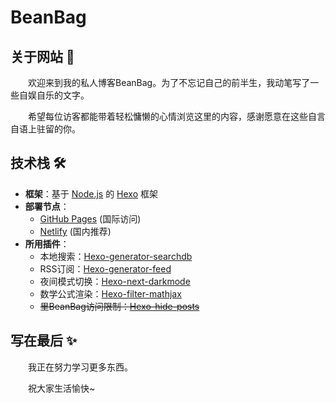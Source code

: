 # BeanBag 

## 关于网站 📝

　　欢迎来到我的私人博客BeanBag。为了不忘记自己的前半生，我动笔写了一些自娱自乐的文字。

　　希望每位访客都能带着轻松慵懒的心情浏览这里的内容，感谢愿意在这些自言自语上驻留的你。

## 技术栈 🛠️

- **框架**：基于 [Node.js](https://nodejs.org/) 的 [Hexo](https://github.com/hexojs/hexo) 框架
- **部署节点**：
  - [GitHub Pages](https://beanhary.github.io/) (国际访问)
  - [Netlify](https://beanbag-harry.netlify.app/) (国内推荐)
- **所用插件**：
  - 本地搜索：[Hexo-generator-searchdb](https://github.com/next-theme/hexo-generator-searchdb)
  - RSS订阅：[Hexo-generator-feed](https://github.com/hexojs/hexo-generator-feed)
  - 夜间模式切换：[Hexo-next-darkmode](https://github.com/rqh656418510/hexo-next-darkmode)
  - 数学公式渲染：[Hexo-filter-mathjax](https://github.com/next-theme/hexo-filter-mathjax)
  - ~~里BeanBag访问限制：[Hexo-hide-posts](https://github.com/prinsss/hexo-hide-posts)~~

## 写在最后 ✨

　　我正在努力学习更多东西。

　　祝大家生活愉快~
